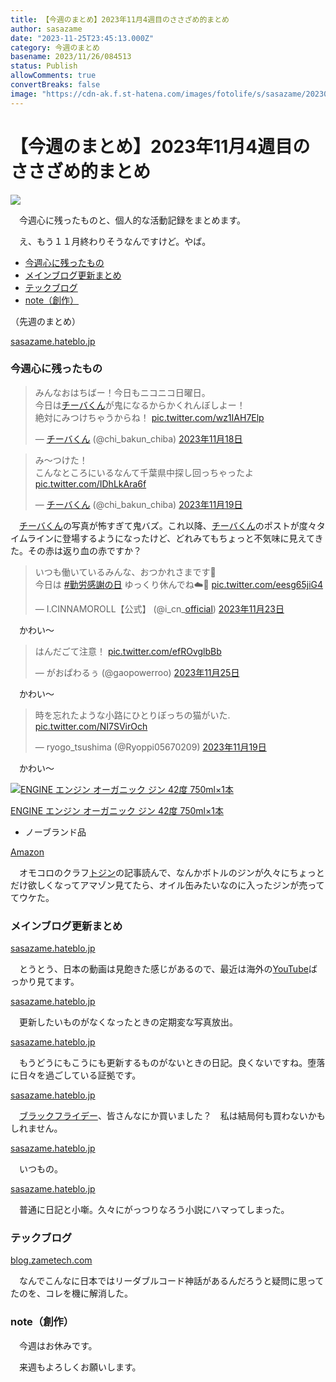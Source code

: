 ```yaml
---
title: 【今週のまとめ】2023年11月4週目のささざめ的まとめ
author: sasazame
date: "2023-11-25T23:45:13.000Z"
category: 今週のまとめ
basename: 2023/11/26/084513
status: Publish
allowComments: true
convertBreaks: false
image: "https://cdn-ak.f.st-hatena.com/images/fotolife/s/sasazame/20230812/20230812235302.png"
---
```

# 【今週のまとめ】2023年11月4週目のささざめ的まとめ

![](https://cdn-ak.f.st-hatena.com/images/fotolife/s/sasazame/20230812/20230812235302.png)

　今週心に残ったものと、個人的な活動記録をまとめます。

<!-- Extended Body -->

　え、もう１１月終わりそうなんですけど。やば。

-   [今週心に残ったもの](#今週心に残ったもの)
-   [メインブログ更新まとめ](#メインブログ更新まとめ)
-   [テックブログ](#テックブログ) 
-   [note（創作）](#note創作)

（先週のまとめ）

[sasazame.hateblo.jp](https://sasazame.hateblo.jp/entry/2023/11/19/101702)

### 今週心に残ったもの

> みんなおはちばー！今日もニコニコ日曜日。  
> 今日は[チーバくん](https://d.hatena.ne.jp/keyword/%A5%C1%A1%BC%A5%D0%A4%AF%A4%F3)が鬼になるからかくれんぼしよー！  
> 絶対にみつけちゃうからね！ [pic.twitter.com/wz1IAH7Elp](https://t.co/wz1IAH7Elp)
> 
> — [チーバくん](https://d.hatena.ne.jp/keyword/%A5%C1%A1%BC%A5%D0%A4%AF%A4%F3) (@chi\_bakun\_chiba) [2023年11月18日](https://twitter.com/chi_bakun_chiba/status/1725997312281833937?ref_src=twsrc%5Etfw)

> み～つけた！  
> こんなところにいるなんて千葉県中探し回っちゃったよ [pic.twitter.com/IDhLkAra6f](https://t.co/IDhLkAra6f)
> 
> — [チーバくん](https://d.hatena.ne.jp/keyword/%A5%C1%A1%BC%A5%D0%A4%AF%A4%F3) (@chi\_bakun\_chiba) [2023年11月19日](https://twitter.com/chi_bakun_chiba/status/1726155853710180630?ref_src=twsrc%5Etfw)

　[チーバくん](https://d.hatena.ne.jp/keyword/%A5%C1%A1%BC%A5%D0%A4%AF%A4%F3)の写真が怖すぎて鬼バズ。これ以降、[チーバくん](https://d.hatena.ne.jp/keyword/%A5%C1%A1%BC%A5%D0%A4%AF%A4%F3)のポストが度々タイムラインに登場するようになったけど、どれみてもちょっと不気味に見えてきた。その赤は返り血の赤ですか？

> いつも働いているみんな、おつかれさまです🍵  
> 今日は [#勤労感謝の日](https://twitter.com/hashtag/%E5%8B%A4%E5%8A%B4%E6%84%9F%E8%AC%9D%E3%81%AE%E6%97%A5?src=hash&ref_src=twsrc%5Etfw) ゆっくり休んでね☁️🤍 [pic.twitter.com/eesg65jiG4](https://t.co/eesg65jiG4)
> 
> — I.CINNAMOROLL【公式】 (@i\_cn\_[official](https://d.hatena.ne.jp/keyword/official)) [2023年11月23日](https://twitter.com/i_cn_official/status/1727477083306352879?ref_src=twsrc%5Etfw)

　かわい～

> はんだごて注意！ [pic.twitter.com/efROvglbBb](https://t.co/efROvglbBb)
> 
> — がおぱわるぅ (@gaopowerroo) [2023年11月25日](https://twitter.com/gaopowerroo/status/1728337736921407823?ref_src=twsrc%5Etfw)

　かわい～

> 時を忘れたような小路にひとりぼっちの猫がいた. [pic.twitter.com/NI7SVirOch](https://t.co/NI7SVirOch)
> 
> — ryogo\_tsushima (@Ryoppi05670209) [2023年11月19日](https://twitter.com/Ryoppi05670209/status/1726171140337607072?ref_src=twsrc%5Etfw)

　かわい～

[![ENGINE エンジン オーガニック ジン 42度 750ml×1本](https://m.media-amazon.com/images/I/41iUvxhfptL._SL500_.jpg "ENGINE エンジン オーガニック ジン 42度 750ml×1本")](https://www.amazon.co.jp/dp/B0BK866WH5?tag=mochig08-22&linkCode=ogi&th=1&psc=1)

[ENGINE エンジン オーガニック ジン 42度 750ml×1本](https://www.amazon.co.jp/dp/B0BK866WH5?tag=mochig08-22&linkCode=ogi&th=1&psc=1)

-   ノーブランド品

[Amazon](https://www.amazon.co.jp/dp/B0BK866WH5?tag=mochig08-22&linkCode=ogi&th=1&psc=1)

　オモコロのクラフ[トジン](https://d.hatena.ne.jp/keyword/%A5%C8%A5%B8%A5%F3)の記事読んで、なんかボトルのジンが久々にちょっとだけ欲しくなってアマゾン見てたら、オイル缶みたいなのに入ったジンが売っててウケた。

### メインブログ更新まとめ

[sasazame.hateblo.jp](https://sasazame.hateblo.jp/entry/2023/11/20/231557)

　とうとう、日本の動画は見飽きた感じがあるので、最近は海外の[YouTube](https://d.hatena.ne.jp/keyword/YouTube)ばっかり見てます。

[sasazame.hateblo.jp](https://sasazame.hateblo.jp/entry/2023/11/21/232758)

　更新したいものがなくなったときの定期変な写真放出。

[sasazame.hateblo.jp](https://sasazame.hateblo.jp/entry/2023/11/22/230922)

　もうどうにもこうにも更新するものがないときの日記。良くないですね。堕落に日々を過ごしている証拠です。

[sasazame.hateblo.jp](https://sasazame.hateblo.jp/entry/2023/11/23/131645)

　[ブラックフライデー](https://d.hatena.ne.jp/keyword/%A5%D6%A5%E9%A5%C3%A5%AF%A5%D5%A5%E9%A5%A4%A5%C7%A1%BC)、皆さんなにか買いました？　私は結局何も買わないかもしれません。

[sasazame.hateblo.jp](https://sasazame.hateblo.jp/entry/2023/11/24/140302)

　いつもの。

[sasazame.hateblo.jp](https://sasazame.hateblo.jp/entry/2023/11/25/204456)

　普通に日記と小噺。久々にがっつりなろう小説にハマってしまった。

### テックブログ [](https://blog.zametech.com/entry/2023/11/19/110818)

[blog.zametech.com](https://blog.zametech.com/entry/2023/11/25/232616)

　なんでこんなに日本ではリーダブルコード神話があるんだろうと疑問に思ってたのを、コレを機に解消した。

### note（創作）

　今週はお休みです。

　来週もよろしくお願いします。